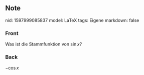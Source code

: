 ## Note
nid: 1597999085837
model: LaTeX
tags: Eigene
markdown: false

### Front
Was ist die Stammfunktion von $\sin x$?

### Back
$-\cos x$
